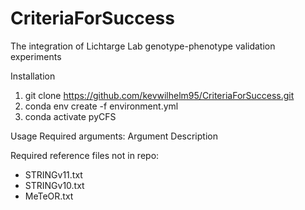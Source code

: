 # CriteriaForSuccess
The integration of Lichtarge Lab genotype-phenotype validation experiments

Installation
1. git clone https://github.com/kevwilhelm95/CriteriaForSuccess.git
2. conda env create -f environment.yml
3. conda activate pyCFS


Usage
Required arguments:
Argument  Description



Required reference files not in repo:
- STRINGv11.txt
- STRINGv10.txt
- MeTeOR.txt
